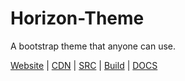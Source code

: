 # Horizon-Theme
A bootstrap theme that anyone can use.

[Website](./public/index.html) | [CDN](https://xestra1.github.io/Horizon-Theme/cdn/bootstrap.css) | [SRC](https://github.com/Xestra1/Horizon-Theme/tree/master/src) | [Build](https://github.com/Xestra1/Horizon-Theme/tree/master/build) | [DOCS](https://getbootstrap.com/docs/4.3/getting-started/introduction/)